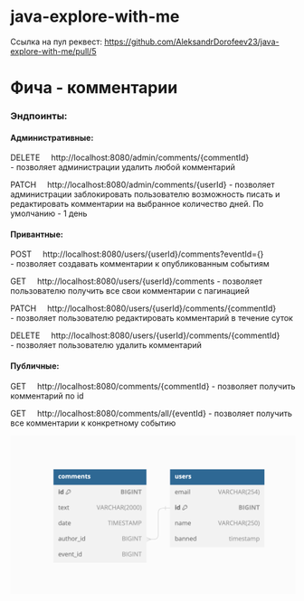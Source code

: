 # java-explore-with-me
Ссылка на пул реквест:
<a>https://github.com/AleksandrDorofeev23/java-explore-with-me/pull/5

# Фича - комментарии

### Эндпоинты:

#### Административные:

DELETE &nbsp; &nbsp; http://localhost:8080/admin/comments/{commentId} <br> - позволяет администрации удалить любой комментарий

PATCH &nbsp; &nbsp; http://localhost:8080/admin/comments/{userId} - позволяет администрации заблокировать пользователю возможность писать и редактировать комментарии на выбранное количество дней. По умолчанию - 1 день

#### Привантные:

POST &nbsp; &nbsp; http://localhost:8080/users/{userId}/comments?eventId={} <br> - позволяет создавать комментарии к опубликованным событиям

GET &nbsp; &nbsp; http://localhost:8080/users/{userId}/comments - позволяет пользователю получить все свои комментарии с пагинацией

PATCH &nbsp; &nbsp; http://localhost:8080/users/{userId}/comments/{commentId} <br> - позволяет пользователю редактировать комментарий в течение суток

DELETE &nbsp; &nbsp; http://localhost:8080/users/{userId}/comments/{commentId} <br> - позволяет пользователю удалить комментарий

#### Публичные:

GET &nbsp; &nbsp; http://localhost:8080/comments/{commentId} - позволяет получить комментарий по id

GET &nbsp; &nbsp; http://localhost:8080/comments/all/{eventId} - позволяет получить все комментарии к конкретному событию

![img](https://github.com/AleksandrDorofeev23/java-explore-with-me/raw/main/img.png)


